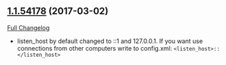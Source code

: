
## [1.1.54178](https://github.com/yandex/Clickhouse/tree/v1.1.54178-testing) (2017-03-02)
[Full Changelog](https://github.com/yandex/Clickhouse/compare/v1.1.54165-stable...v1.1.54178-testing)

- listen_host by default changed to ::1 and 127.0.0.1.
  If you want use connections from other computers write to config.xml: `<listen_host>::</listen_host>`
